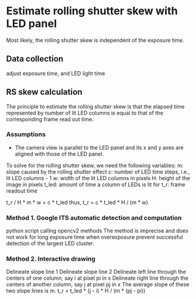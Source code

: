 # Estimate rolling shutter skew with LED panel

Most likely, the rolling shutter skew is independent of the exposure time.

## Data collection
adjust exposure time, and LED light time

## RS skew calculation
The principle to estimate the rolling shutter skew is that 
the elapsed time represented by number of lit LED columns is 
equal to that of the corresponding frame read out time.

### Assumptions
* The camera view is parallel to the LED panel and its x and y axes are aligned with those of the LED panel.

To solve for the rolling shutter skew, we need the following variables: 
m: slope caused by the rolling shutter effect
c: number of LED time steps, i.e., lit LED columns - 1
w: width of the lit LED columns in pixels
H: height of the image in pixels
t_led: amount of time a column of LEDs is lit for
t_r: frame readout time

t_r / H * m * w = c * t_led
thus,
t_r = c * t_led * H / (m * w)

### Method 1. Google ITS automatic detection and computation
python script calling opencv2 methods
The method is imprecise and does not work for long exposure time when 
overexposure prevent successful detection of the largest LED cluster.

### Method 2. Interactive drawing
Delineate slope line 1
Delineate slope line 2
Delineate left line through the centers of one column, say i at pixel pi in x
Delineate right line through the centers of another column, say j at pixel pj in x
The average slope of these two slope lines is m.
t_r = t_led * (j - i) * H / (m * (pj - pi))


